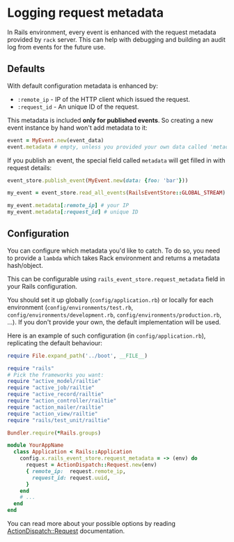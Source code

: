 # Logging request metadata

In Rails environment, every event is enhanced with the request metadata provided by `rack` server. This can help with debugging and building an audit log from events for the future use.

## Defaults

With default configuration metadata is enhanced by:

* `:remote_ip` - IP of the HTTP client which issued the request.
* `:request_id` - An unique ID of the request.

This metadata is included **only for published events**. So creating a new event instance by hand won't add metadata to it:

```ruby
event = MyEvent.new(event_data)
event.metadata # empty, unless you provided your own data called 'metadata'.
```

If you publish an event, the special field called `metadata` will get filled in with request details:

```ruby
event_store.publish_event(MyEvent.new(data: {foo: 'bar'}))

my_event = event_store.read_all_events(RailsEventStore::GLOBAL_STREAM).last

my_event.metadata[:remote_ip] # your IP
my_event.metadata[:request_id] # unique ID
```

## Configuration

You can configure which metadata you'd like to catch. To do so, you need to provide a `lambda` which takes Rack environment and returns a metadata hash/object.

This can be configurable using `rails_event_store.request_metadata` field in your Rails configuration.

You should set it up globally (`config/application.rb`) or locally for each environment (`config/environments/test.rb`, `config/environments/development.rb`, `config/environments/production.rb`, ...). If you don't provide your own, the default implementation will be used.

Here is an example of such configuration (in `config/application.rb`), replicating the default behaviour:

```ruby
require File.expand_path('../boot', __FILE__)

require "rails"
# Pick the frameworks you want:
require "active_model/railtie"
require "active_job/railtie"
require "active_record/railtie"
require "action_controller/railtie"
require "action_mailer/railtie"
require "action_view/railtie"
require "rails/test_unit/railtie"

Bundler.require(*Rails.groups)

module YourAppName
  class Application < Rails::Application
    config.x.rails_event_store.request_metadata = -> (env) do
      request = ActionDispatch::Request.new(env)
      { remote_ip:  request.remote_ip,
        request_id: request.uuid,
      }
    end
    # ...
  end
end
```

You can read more about your possible options by reading [ActionDispatch::Request](http://api.rubyonrails.org/classes/ActionDispatch/Request.html) documentation.
